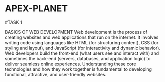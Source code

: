# APEX-PLANET
#TASK 1

BASICS OF WEB DEVELOPMENT Web development is the process of creating websites and web applications that run on the internet. It involves writing code using languages like HTML (for structuring content), CSS (for styling and layout), and JavaScript (for interactivity and dynamic behavior). Web developers build the front-end (what users see and interact with) and sometimes the back-end (servers, databases, and application logic) to deliver seamless online experiences. Understanding these core technologies and how they work together is fundamental to developing functional, attractive, and user-friendly websites.
